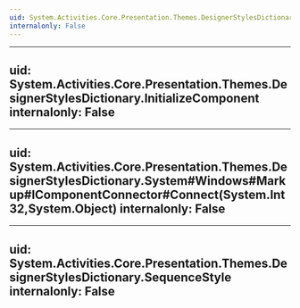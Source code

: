 ```yaml
---
uid: System.Activities.Core.Presentation.Themes.DesignerStylesDictionary
internalonly: False
---
```


---
uid: System.Activities.Core.Presentation.Themes.DesignerStylesDictionary.InitializeComponent
internalonly: False
---

---
uid: System.Activities.Core.Presentation.Themes.DesignerStylesDictionary.System#Windows#Markup#IComponentConnector#Connect(System.Int32,System.Object)
internalonly: False
---

---
uid: System.Activities.Core.Presentation.Themes.DesignerStylesDictionary.SequenceStyle
internalonly: False
---
